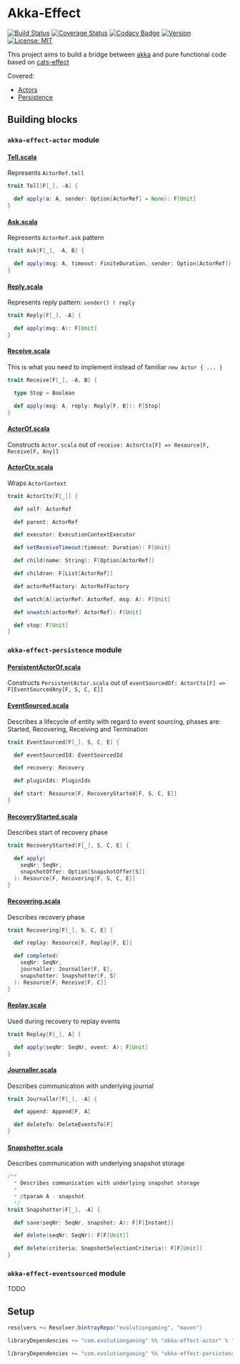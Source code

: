# Akka-Effect
[![Build Status](https://github.com/evolution-gaming/akka-effect/workflows/CI/badge.svg)](https://github.com/evolution-gaming/akka-effect/actions?query=workflow%3ACI) 
[![Coverage Status](https://coveralls.io/repos/evolution-gaming/akka-effect/badge.svg)](https://coveralls.io/r/evolution-gaming/akka-effect)
[![Codacy Badge](https://api.codacy.com/project/badge/Grade/bd019acfc1f04f7aae90beee7e59e15d)](https://www.codacy.com/app/evolution-gaming/akka-effect?utm_source=github.com&amp;utm_medium=referral&amp;utm_content=evolution-gaming/akka-effect&amp;utm_campaign=Badge_Grade)
[![Version](https://api.bintray.com/packages/evolutiongaming/maven/akka-effect/images/download.svg)](https://bintray.com/evolutiongaming/maven/akka-effect/_latestVersion)
[![License: MIT](https://img.shields.io/badge/License-MIT-yellowgreen.svg)](https://opensource.org/licenses/MIT)

This project aims to build a bridge between [akka](https://akka.io) and pure functional code based on [cats-effect](https://typelevel.org/cats-effect)

Covered:
* [Actors](https://doc.akka.io/docs/akka/current/actors.html)
* [Persistence](https://doc.akka.io/docs/akka/current/persistence.html)

## Building blocks


### `akka-effect-actor` module 

#### [Tell.scala](actor/src/main/scala/com/evolutiongaming/akkaeffect/Tell.scala)

Represents `ActorRef.tell`

```scala
trait Tell[F[_], -A] {

  def apply(a: A, sender: Option[ActorRef] = None): F[Unit]
}
```


#### [Ask.scala](actor/src/main/scala/com/evolutiongaming/akkaeffect/Ask.scala)

Represents `ActorRef.ask` pattern

```scala
trait Ask[F[_], -A, B] {

  def apply(msg: A, timeout: FiniteDuration, sender: Option[ActorRef]): F[B]
}
```


#### [Reply.scala](actor/src/main/scala/com/evolutiongaming/akkaeffect/Reply.scala)

Represents reply pattern: `sender() ! reply`

```scala
trait Reply[F[_], -A] {

  def apply(msg: A): F[Unit]
}
```


#### [Receive.scala](actor/src/main/scala/com/evolutiongaming/akkaeffect/Receive.scala)

This is what you need to implement instead of familiar `new Actor { ... }`  

```scala
trait Receive[F[_], -A, B] {

  type Stop = Boolean

  def apply(msg: A, reply: Reply[F, B]): F[Stop]
}
```


#### [ActorOf.scala](actor/src/main/scala/com/evolutiongaming/akkaeffect/ActorOf.scala)

Constructs `Actor.scala` out of `receive: ActorCtx[F] => Resource[F, Receive[F, Any]]`


#### [ActorCtx.scala](actor/src/main/scala/com/evolutiongaming/akkaeffect/ActorCtx.scala)

Wraps `ActorContext`

```scala
trait ActorCtx[F[_]] {

  def self: ActorRef

  def parent: ActorRef

  def executor: ExecutionContextExecutor

  def setReceiveTimeout(timeout: Duration): F[Unit]

  def child(name: String): F[Option[ActorRef]]

  def children: F[List[ActorRef]]

  def actorRefFactory: ActorRefFactory

  def watch[A](actorRef: ActorRef, msg: A): F[Unit]

  def unwatch(actorRef: ActorRef): F[Unit]

  def stop: F[Unit]
}
```


### `akka-effect-persistence` module

#### [PersistentActorOf.scala](persistence/src/main/scala/com/evolutiongaming/akkaeffect/persistence/PersistentActorOf.scala)

Constructs `PersistentActor.scala` out of `eventSourcedOf: ActorCtx[F] => F[EventSourcedAny[F, S, C, E]]`


#### [EventSourced.scala](persistence/src/main/scala/com/evolutiongaming/akkaeffect/persistence/EventSourced.scala)

Describes a lifecycle of entity with regard to event sourcing, phases are: Started, Recovering, Receiving and Termination

```scala
trait EventSourced[F[_], S, C, E] {

  def eventSourcedId: EventSourcedId

  def recovery: Recovery

  def pluginIds: PluginIds

  def start: Resource[F, RecoveryStarted[F, S, C, E]]
}
```

#### [RecoveryStarted.scala](persistence/src/main/scala/com/evolutiongaming/akkaeffect/persistence/RecoveryStarted.scala)

Describes start of recovery phase
 
```scala
trait RecoveryStarted[F[_], S, C, E] {

  def apply(
    seqNr: SeqNr,
    snapshotOffer: Option[SnapshotOffer[S]]
  ): Resource[F, Recovering[F, S, C, E]]
}
```


#### [Recovering.scala](persistence/src/main/scala/com/evolutiongaming/akkaeffect/persistence/Recovering.scala)

Describes recovery phase
 
```scala
trait Recovering[F[_], S, C, E] {

  def replay: Resource[F, Replay[F, E]]

  def completed(
    seqNr: SeqNr,
    journaller: Journaller[F, E],
    snapshotter: Snapshotter[F, S]
  ): Resource[F, Receive[F, C]]
}
```


#### [Replay.scala](persistence/src/main/scala/com/evolutiongaming/akkaeffect/persistence/Replay.scala)

Used during recovery to replay events
 
```scala
trait Replay[F[_], A] {

  def apply(seqNr: SeqNr, event: A): F[Unit]
}
```


#### [Journaller.scala](persistence/src/main/scala/com/evolutiongaming/akkaeffect/persistence/Journaller.scala)

Describes communication with underlying journal

```scala
trait Journaller[F[_], -A] {

  def append: Append[F, A]

  def deleteTo: DeleteEventsTo[F]
}
```


#### [Snapshotter.scala](persistence/src/main/scala/com/evolutiongaming/akkaeffect/persistence/Snapshotter.scala)

Describes communication with underlying snapshot storage

```scala
/**
  * Describes communication with underlying snapshot storage
  *
  * @tparam A - snapshot
  */
trait Snapshotter[F[_], -A] {

  def save(seqNr: SeqNr, snapshot: A): F[F[Instant]]

  def delete(seqNr: SeqNr): F[F[Unit]]

  def delete(criteria: SnapshotSelectionCriteria): F[F[Unit]]
}
```


### `akka-effect-eventsourced` module

TODO


## Setup

```scala
resolvers += Resolver.bintrayRepo("evolutiongaming", "maven")

libraryDependencies += "com.evolutiongaming" %% "akka-effect-actor" % "0.0.1"

libraryDependencies += "com.evolutiongaming" %% "akka-effect-persistence" % "0.0.1"
```
